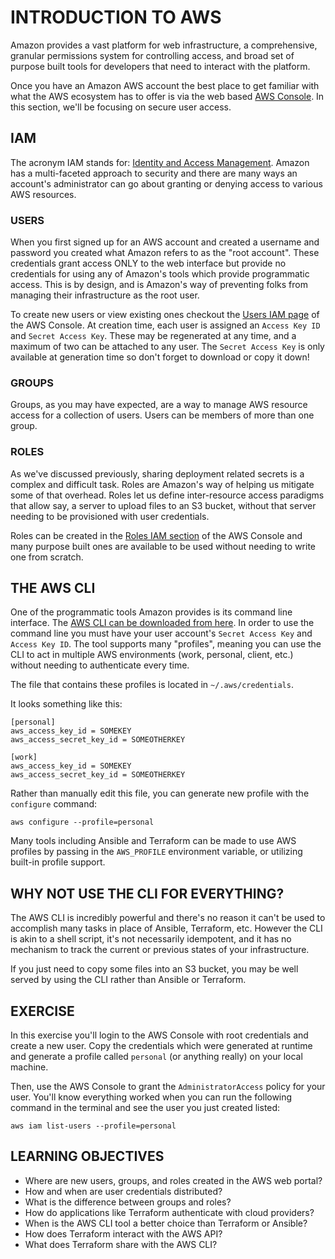 # INTRODUCTION TO AWS
Amazon provides a vast platform for web infrastructure, a comprehensive,
granular permissions system for controlling access, and broad set of purpose
built tools for developers that need to interact with the platform.

Once you have an Amazon AWS account the best place to get familiar with what
the AWS ecosystem has to offer is via the web based [AWS Console]. In this 
section, we'll be focusing on secure user access.

## IAM
The acronym IAM stands for: [Identity and Access Management]. Amazon has a
multi-faceted approach to security and there are many ways an account's
administrator can go about granting or denying access to various AWS resources.

### USERS
When you first signed up for an AWS account and created a username and
password you created what Amazon refers to as the "root account". These
credentials grant access ONLY to the web interface but provide no credentials
for using any of Amazon's tools which provide programmatic access. This is by
design, and is Amazon's way of preventing folks from managing their
infrastructure as the root user.

To create new users or view existing ones checkout the [Users IAM page] of the
AWS Console. At creation time, each user is assigned an `Access Key ID` and
`Secret Access Key`. These may be regenerated at any time, and a maximum of
two can be attached to any user. The `Secret Access Key` is only available at
generation time so don't forget to download or copy it down!

### GROUPS
Groups, as you may have expected, are a way to manage AWS resource access for a
collection of users. Users can be members of more than one group.

### ROLES
As we've discussed previously, sharing deployment related secrets is a complex
and difficult task. Roles are Amazon's way of helping us mitigate some of that
overhead. Roles let us define inter-resource access paradigms that allow say, a
server to upload files to an S3 bucket, without that server needing to be
provisioned with user credentials.

Roles can be created in the [Roles IAM section] of the AWS Console and many
purpose built ones are available to be used without needing to write one from
scratch.

## THE AWS CLI
One of the programmatic tools Amazon provides is its command line interface.
The [AWS CLI can be downloaded from here]. In order to use the command line
you must have your user account's `Secret Access Key` and `Access Key ID`.
The tool supports many "profiles", meaning you can use the CLI to act in
multiple AWS environments (work, personal, client, etc.) without needing to
authenticate every time.

The file that contains these profiles is located in `~/.aws/credentials`.

It looks something like this:

```
[personal]
aws_access_key_id = SOMEKEY
aws_access_secret_key_id = SOMEOTHERKEY

[work]
aws_access_key_id = SOMEKEY
aws_access_secret_key_id = SOMEOTHERKEY
```

Rather than manually edit this file, you can generate new profile with the
`configure` command:

```
aws configure --profile=personal
```

Many tools including Ansible and Terraform can be made to use AWS profiles by
passing in the `AWS_PROFILE` environment variable, or utilizing built-in profile
support.

## WHY NOT USE THE CLI FOR EVERYTHING?
The AWS CLI is incredibly powerful and there's no reason it can't be used to
accomplish many tasks in place of Ansible, Terraform, etc. However the CLI is
akin to a shell script, it's not necessarily idempotent, and it has no
mechanism to track the current or previous states of your infrastructure.

If you just need to copy some files into an S3 bucket, you may be well served by
using the CLI rather than Ansible or Terraform.

## EXERCISE
In this exercise you'll login to the AWS Console with root credentials and
create a new user. Copy the credentials which were generated at runtime and
generate a profile called `personal` (or anything really) on your local machine.

Then, use the AWS Console to grant the `AdministratorAccess` policy for your
user. You'll know everything worked when you can run the following command in
the terminal and see the user you just created listed:

```
aws iam list-users --profile=personal
```

## LEARNING OBJECTIVES

- Where are new users, groups, and roles created in the AWS web portal?
- How and when are user credentials distributed?
- What is the difference between groups and roles?
- How do applications like Terraform authenticate with cloud providers?
- When is the AWS CLI tool a better choice than Terraform or Ansible?
- How does Terraform interact with the AWS API?
- What does Terraform share with the AWS CLI?

[AWS Console]: https://console.aws.amazon.com
[Identity and Access Management]: https://console.aws.amazon.com/iam/home
[Users IAM page]: https://console.aws.amazon.com/iam/home#users
[Roles IAM section]: https://console.aws.amazon.com/iam/home#roles
[AWS CLI can be downloaded from here]: https://aws.amazon.com/cli/
